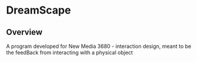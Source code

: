 # DreamScape

## Overview
A program developed for New Media 3680 - interaction design, meant to be the feedBack from interacting with a physical object 
 

